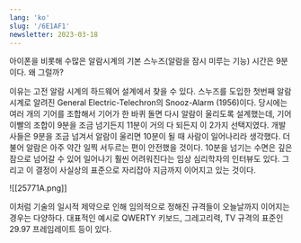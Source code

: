 ```yaml
---
lang: 'ko'
slug: '/6E1AF1'
newsletter: 2023-03-18
---
```


아이폰을 비롯해 수많은 알람시계의 기본 스누즈(알람을 잠시 미루는 기능) 시간은 9분이다. 왜 그럴까?

이유는 고전 알람 시계의 하드웨어 설계에서 찾을 수 있다. 스누즈를 도입한 첫번째 알람 시계로 알려진 General Electric-Telechron의 Snooz-Alarm (1956)이다. 당시에는 여러 개의 기어를 조합해서 기어가 한 바퀴 돌면 다시 알람이 울리도록 설계했는데, 기어 이빨의 조합이 9분을 조금 넘기든지 11분이 거의 다 되든지 이 2가지 선택지였다. 개발사들은 9분을 조금 넘겨서 알람이 울리면 10분이 될 때 사람이 일어나리라 생각했다. 더불어 알람은 아주 약간 일찍 서두르는 편이 안전했을 것이다. 10분을 넘기는 수면은 깊은 잠으로 넘어갈 수 있어 일어나기 훨씬 어려워진다는 임상 심리학자의 인터뷰도 있다. 그리고 이 결정이 사실상의 표준으로 자리잡아 지금까지 이어지고 있는 것이다.

![[25771A.png]]

이처럼 기술의 일시적 제약으로 인해 임의적으로 정해진 규격들이 오늘날까지 이어지는 경우는 다양하다. 대표적인 예시로 QWERTY 키보드, 그레고리력, TV 규격의 표준인 29.97 프레임레이트 등이 있다.
